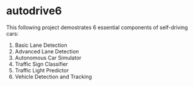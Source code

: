 # autodrive6
This following project demostrates 6 essential components of self-driving cars:
1. Basic Lane Detection
2. Advanced Lane Detection
3. Autonomous Car Simulator
4. Traffic Sign Classifier
5. Traffic Light Predictor
6. Vehicle Detection and Tracking
